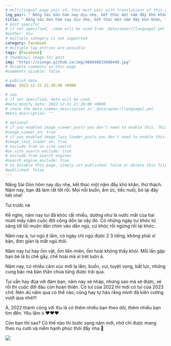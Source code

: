 ```yaml
---
# multilingual page pair id, this must pair with translations of this page. (This name must be unique)
lng_pair: " Nắng Sài Gòn hôm nay dịu nhẹ, kết thúc một năm đầy khó khăn, thử thách. "
title: " Nắng Sài Gòn hôm nay dịu nhẹ, kết thúc một năm đầy khó khăn, thử thách. "
# post specific
# if not specified, .name will be used from _data/owner/[language].yml
#author: Xíu
# multiple category is not supported
category: Facebook
# multiple tag entries are possible
tags: [Facebook]
# thumbnail image for post
img: "https://xiungo.github.io/img/486648833606440.jpg"
# disable comments on this page
#comments_disable: false

# publish date
date: 2022-12-31 21:28:00 +0900

# seo
# if not specified, date will be used.
#meta_modify_date: 2022-12-31 21:28:00 +0900
# check the meta_common_description in _data/owner/[language].yml
#meta_description: ""

# optional
# if you enabled image_viewer_posts you don't need to enable this. This is only if image_viewer_posts = false
#image_viewer_on: true
# if you enabled image_lazy_loader_posts you don't need to enable this. This is only if image_lazy_loader_posts = false
#image_lazy_loader_on: true
# exclude from on site search
#on_site_search_exclude: true
# exclude from search engines
#search_engine_exclude: true
# to disable this page, simply set published: false or delete this file
#published: false
---
```

Nắng Sài Gòn hôm nay dịu nhẹ, kết thúc một năm đầy khó khăn, thử thách. Năm nay, bạn đã làm rất tốt rồi. Mọi nỗi buồn, ấm ức, tiếc nuối, bỏ lại đây hết nhé!

Tui trước nè

Kể nghe, năm nay tui đã khóc rất nhiều, dường như là nước mắt của hai mươi mấy năm cuộc đời cộng dồn lại vậy đó. Có những ngày tui khóc từ sáng tới tối muộn dần chìm vào dần ngủ, cứ khóc rồi ngừng rồi lại khóc.

Năm nay á, tui ngủ ít lắm, có ngày chỉ ngủ được 2 3 tiếng, không phải vì bận, đơn giản là mất ngủ thôi.

Năm nay tui hay ốm vặt, ốm liên miên, ốm hoài không thấy khỏi. Mỗi lần gặp bạn bè là bị chê gầy, chê hoài mà xì trét luôn á.

Năm nay, có nhiều cảm xúc mới lạ lắm, buồn, vui, tuyệt vọng, bất lực, những cung bậc mà bản thân chưa từng được trải qua.

Tui vẫn hay đùa với đám bạn, năm nay xé nháp, nhưng sao mà xé được, xé rồi thì cuộc đời đâu còn hoàn thiện. Có tui của 2022 thì mới có tui của 2023 chớ. Nên dù năm qua có thể nào, cũng hay tự hào rằng mình đã kiên cường vượt qua nhé!!!

À, 2022 thành công với Xíu là có thêm nhiều bạn theo dõi, thêm nhiều bạn tìm đến. Yêu lắm ó ❤❤❤

Còn bạn thì sao? Có thế nào thì bước sang năm mới, nhớ chỉ được mang theo nụ cười và niềm hạnh phúc thôi đấy nha 🥰

<!-- outline-end -->

<img src= "https://xiungo.github.io/img/486648833606440.jpg">